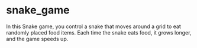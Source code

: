 # snake_game
In this Snake game, you control a snake that moves around a grid to eat randomly placed food items. Each time the snake eats food, it grows longer, and the game speeds up.
